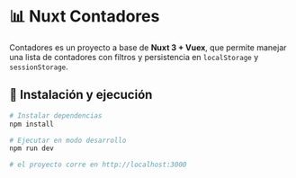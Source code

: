 # 📊 Nuxt Contadores

Contadores es un proyecto a base de  **Nuxt 3 + Vuex**, que permite manejar una lista de contadores con filtros y persistencia en `localStorage` y `sessionStorage`.

## 🚀 Instalación y ejecución

```bash
# Instalar dependencias
npm install

# Ejecutar en modo desarrollo
npm run dev

# el proyecto corre en http://localhost:3000
